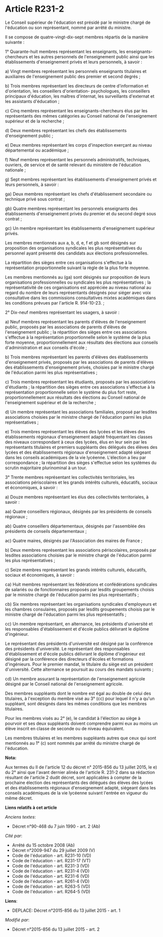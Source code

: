# Article R231-2

Le Conseil supérieur de l'éducation est présidé par le ministre chargé de l'éducation ou son représentant, nommé par arrêté
du ministre. 

Il se compose de quatre-vingt-dix-sept membres répartis de la manière suivante : 

1° Quarante-huit membres représentant les enseignants, les enseignants-chercheurs et les autres personnels de l'enseignement
public ainsi que les établissements d'enseignement privés et leurs personnels, à savoir : 

a) Vingt membres représentant les personnels enseignants titulaires et auxiliaires de l'enseignement public des premier et
second degrés ; 

b) Trois membres représentant les directeurs de centre d'information et d'orientation, les conseillers d'orientation-
psychologues, les conseillers principaux d'éducation, les maîtres d'internat, les surveillants d'externat et les assistants
d'éducation ; 

c) Cinq membres représentant les enseignants-chercheurs élus par les représentants des mêmes catégories au Conseil national
de l'enseignement supérieur et de la recherche ; 

d) Deux membres représentant les chefs des établissements d'enseignement public ; 

e) Deux membres représentant les corps d'inspection exerçant au niveau départemental ou académique ; 

f) Neuf membres représentant les personnels administratifs, techniques, ouvriers, de service et de santé relevant du
ministère de l'éducation nationale ; 

g) Sept membres représentant les établissements d'enseignement privés et leurs personnels, à savoir : 

ga) Deux membres représentant les chefs d'établissement secondaire ou technique privé sous contrat ; 

gb) Quatre membres représentant les personnels enseignants des établissements d'enseignement privés du premier et du second
degré sous contrat ; 

gc) Un membre représentant les établissements d'enseignement supérieur privés. 

Les membres mentionnés aux a, b, d, e, f et gb sont désignés sur proposition des organisations syndicales les plus
représentatives du personnel ayant présenté des candidats aux élections professionnelles. 

La répartition des sièges entre ces organisations s'effectue à la représentation proportionnelle suivant la règle de la plus
forte moyenne. 

Les membres mentionnés au (ga) sont désignés sur proposition de leurs organisations professionnelles ou syndicales les plus
représentatives ; la représentativité de ces organisations est appréciée au niveau national au regard du nombre de leurs
représentants désignés pour siéger avec voix consultative dans les commissions consultatives mixtes académiques dans les
conditions prévues par l'article R. 914-10-23. ; 

2° Dix-neuf membres représentant les usagers, à savoir : 

a) Neuf membres représentant les parents d'élèves de l'enseignement public, proposés par les associations de parents d'élèves
de l'enseignement public ; la répartition des sièges entre ces associations s'effectue à la représentation proportionnelle
selon le système de la plus forte moyenne, proportionnellement aux résultats des élections aux conseils d'administration et
aux conseils d'école ; 

b) Trois membres représentant les parents d'élèves des établissements d'enseignement privés, proposés par les associations de
parents d'élèves des établissements d'enseignement privés, choisies par le ministre chargé de l'éducation parmi les plus
représentatives ; 

c) Trois membres représentant les étudiants, proposés par les associations d'étudiants ; la répartition des sièges entre ces
associations s'effectue à la représentation proportionnelle selon le système du plus fort reste, proportionnellement aux
résultats des élections au Conseil national de l'enseignement supérieur et de la recherche ; 

d) Un membre représentant les associations familiales, proposé par lesdites associations choisies par le ministre chargé de
l'éducation parmi les plus représentatives ; 

e) Trois membres représentant les élèves des lycées et les élèves des établissements régionaux d'enseignement adapté
fréquentant les classes des niveaux correspondant à ceux des lycées, élus en leur sein par les représentants titulaires et
premiers suppléants des délégués des élèves des lycées et des établissements régionaux d'enseignement adapté siégeant dans
les conseils académiques de la vie lycéenne. L'élection a lieu par correspondance ; la répartition des sièges s'effectue
selon les systèmes du scrutin majoritaire plurinominal à un tour. 

3° Trente membres représentant les collectivités territoriales, les associations périscolaires et les grands intérêts
culturels, éducatifs, sociaux et économiques, à savoir : 

a) Douze membres représentant les élus des collectivités territoriales, à savoir : 

aa) Quatre conseillers régionaux, désignés par les présidents de conseils régionaux ; 

ab) Quatre conseillers départementaux, désignés par l'assemblée des présidents de conseils départementaux ; 

ac) Quatre maires, désignés par l'Association des maires de France ; 

b) Deux membres représentant les associations périscolaires, proposés par lesdites associations choisies par le ministre
chargé de l'éducation parmi les plus représentatives ; 

c) Seize membres représentant les grands intérêts culturels, éducatifs, sociaux et économiques, à savoir : 

ca) Huit membres représentant les fédérations et confédérations syndicales de salariés ou de fonctionnaires proposés par
lesdits groupements choisis par le ministre chargé de l'éducation parmi les plus représentatifs ; 

cb) Six membres représentant les organisations syndicales d'employeurs et les chambres consulaires, proposés par lesdits
groupements choisis par le ministre chargé de l'éducation parmi les plus représentatifs ; 

cc) Un membre représentant, en alternance, les présidents d'université et les responsables d'établissement et d'école publics
délivrant le diplôme d'ingénieur. 

Le représentant des présidents d'université est désigné par la conférence des présidents d'université. Le représentant des
responsables d'établissement et d'école publics délivrant le diplôme d'ingénieur est désigné par la conférence des directeurs
d'écoles et formations d'ingénieurs. Pour le premier mandat, le titulaire du siège est un président d'université. Cette
alternance se poursuit au cours des mandats suivants ; 

cd) Un membre assurant la représentation de l'enseignement agricole désigné par le Conseil national de l'enseignement
agricole. 

Des membres suppléants dont le nombre est égal au double de celui des titulaires, à l'exception du membre visé au 3° (cc)
pour lequel il n'y a qu'un suppléant, sont désignés dans les mêmes conditions que les membres titulaires. 

Pour les membres visés au 2° (e),                                         le candidat à l'élection au siège à pourvoir et ses
deux suppléants doivent comprendre parmi eux au moins un élève inscrit en classe de seconde ou de niveau équivalent. 

Les membres titulaires et les membres suppléants autres que ceux qui sont mentionnés au 1° (c) sont nommés par arrêté du
ministre chargé de l'éducation.

**Nota:**

Aux termes du II de l'article 12 du décret n° 2015-856 du 13 juillet 2015, le e) du 2° ainsi que l'avant dernier alinéa de
l'article R. 231-2 dans sa rédaction résultant de l'article 2 dudit décret, sont applicables à compter de la prochaine
élection des représentants des délégués des élèves des lycées et des établissements régionaux d'enseignement adapté, siégeant
dans les conseils académiques de la vie lycéenne suivant l'entrée en vigueur du même décret.

**Liens relatifs à cet article**

_Anciens textes_:

  - Décret n°90-468 du 7 juin 1990 - art. 2 (Ab)

_Cité par_:

  - Arrêté du 15 octobre 2008 (Ab)
  - Décret n°2009-947 du 29 juillet 2009 (V)
  - Code de l'éducation - art. R231-10 (VD)
  - Code de l'éducation - art. R231-17 (VT)
  - Code de l'éducation - art. R231-3 (VD)
  - Code de l'éducation - art. R231-4 (VD)
  - Code de l'éducation - art. R231-6 (VD)
  - Code de l'éducation - art. R261-4 (VD)
  - Code de l'éducation - art. R263-5 (VD)
  - Code de l'éducation - art. R264-5 (VD)

**Liens**:

  - DEPLACE: Décret n°2015-856 du 13 juillet 2015 - art. 1

_Modifié par_:

  - Décret n°2015-856 du 13 juillet 2015 - art. 2
